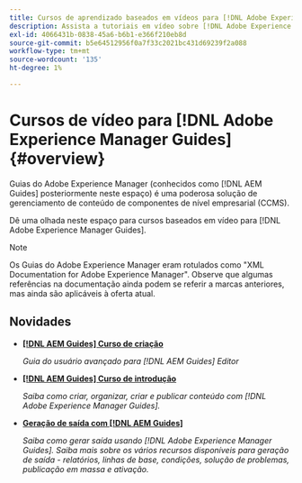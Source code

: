 ```yaml
---
title: Cursos de aprendizado baseados em vídeos para [!DNL Adobe Experience Manager Guides]
description: Assista a tutoriais em vídeo sobre [!DNL Adobe Experience Manager Guides], AEM complemento XML, AEM plug-in XML, AEM DoX e AEM Dox.
exl-id: 4066431b-0838-45a6-b6b1-e366f210eb8d
source-git-commit: b5e64512956f0a7f33c2021bc431d69239f2a088
workflow-type: tm+mt
source-wordcount: '135'
ht-degree: 1%

---
```


# Cursos de vídeo para [!DNL Adobe Experience Manager Guides] {#overview}

Guias do Adobe Experience Manager (conhecidos como [!DNL AEM Guides] posteriormente neste espaço) é uma poderosa solução de gerenciamento de conteúdo de componentes de nível empresarial (CCMS).

Dê uma olhada neste espaço para cursos baseados em vídeo para [!DNL Adobe Experience Manager Guides].

>[!NOTE]
> 
> Os Guias do Adobe Experience Manager eram rotulados como &quot;XML Documentation for Adobe Experience Manager&quot;. Observe que algumas referências na documentação ainda podem se referir a marcas anteriores, mas ainda são aplicáveis à oferta atual.

## Novidades

* **[[!DNL AEM Guides] Curso de criação](course-3/overview.md)**

   *Guia do usuário avançado para [!DNL AEM Guides] Editor*

* **[[!DNL AEM Guides] Curso de introdução](course-1/overview.md)**

   *Saiba como criar, organizar, criar e publicar conteúdo com [!DNL Adobe Experience Manager Guides].*

* **[Geração de saída com [!DNL AEM Guides]](course-2/overview.md)**

   *Saiba como gerar saída usando [!DNL Adobe Experience Manager Guides]. Saiba mais sobre os vários recursos disponíveis para geração de saída - relatórios, linhas de base, condições, solução de problemas, publicação em massa e ativação.*
